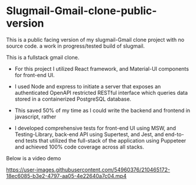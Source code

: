 # Slugmail-Gmail-clone-public-version
This is a public facing version of my slugmail-Gmail clone project with no source code.
a work in progress/tested build of slugmail.

This is a fullstack gmail clone.
- For this project I utilized React framework, and Material-UI components for front-end UI.
* I used Node and express to initiate a server that exposes an authenticated OpenAPI restricted RESTful interface which queries data stored
in a containerized PostgreSQL database.
+ This saved 50% of my time as I could write the backend and frontend in javascript, rather 
* I developed comprehensive tests for front-end UI using MSW, and Testing-Library, back-end API using Supertest,
and Jest, and end-to-end tests that utilized the full-stack of the application using Puppeteer and achieved 100% code coverage across all stacks.

Below is a video demo

https://user-images.githubusercontent.com/54960376/210465172-18ec6085-b3e2-4797-aa05-4e22640a7c04.mp4


